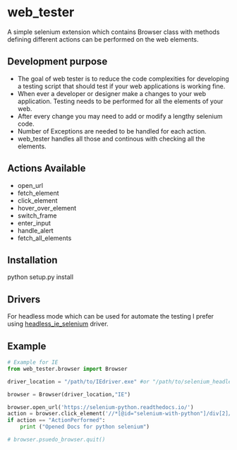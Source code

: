 
# web_tester

A simple selenium extension which contains Browser class with methods defining different actions can be performed on the web elements.

## Development purpose

- The goal of web tester is to reduce the code complexities for developing a testing script that should test if your web applications is working fine.
- When ever a developer or designer make a changes to your web application. Testing needs to be performed for all the elements of your web.
- After every change you may need to add or modify a lengthy selenium code.
- Number of Exceptions are needed to be handled for each action.
- web_tester handles all those and continous with checking all the elements.

## Actions Available

- open_url
- fetch_element
- click_element
- hover_over_element
- switch_frame
- enter_input
- handle_alert
- fetch_all_elements

## Installation

python setup.py install

## Drivers

For headless mode which can be used for automate the testing I prefer using [headless_ie_selenium](https://github.com/kybu/headless-selenium-for-win/releases) driver.

## Example

``` python
# Example for IE
from web_tester.browser import Browser

driver_location = "/path/to/IEdriver.exe" #or "/path/to/selenium_headless_ie.exe"

browser = Browser(driver_location,"IE")

browser.open_url('https://selenium-python.readthedocs.io/')
action = browser.click_element('//*[@id="selenium-with-python"]/div[2]/ul/li[1]/a',"Unable to click on element")
if action == "ActionPerformed":
    print ("Opened Docs for python selenium")

# browser.psuedo_browser.quit()
```